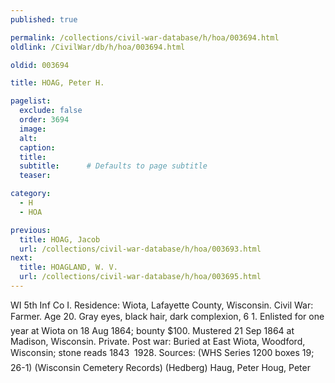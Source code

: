```yaml
---
published: true

permalink: /collections/civil-war-database/h/hoa/003694.html
oldlink: /CivilWar/db/h/hoa/003694.html

oldid: 003694

title: HOAG, Peter H.

pagelist:
  exclude: false
  order: 3694
  image: 
  alt:
  caption:
  title:
  subtitle:      # Defaults to page subtitle
  teaser:

category: 
  - H 
  - HOA

previous:
  title: HOAG, Jacob
  url: /collections/civil-war-database/h/hoa/003693.html  
next:
  title: HOAGLAND, W. V.
  url: /collections/civil-war-database/h/hoa/003695.html   
---
```

WI 5th Inf Co I. Residence: Wiota, Lafayette County, Wisconsin. Civil War: Farmer. Age 20. Gray eyes, black hair, dark complexion, 6&#146; 1&#148;. Enlisted for one year at Wiota on 18 Aug 1864; bounty $100. Mustered 21 Sep 1864 at Madison, Wisconsin. Private. Post war: Buried at East Wiota, Woodford, Wisconsin; stone reads &#147;1843 &#150; 1928&#148;. Sources: (WHS Series 1200 boxes 19; 26-1) (Wisconsin Cemetery Records) (Hedberg) &#147;Haug, Peter&#148; &#147;Houg, Peter&#148;